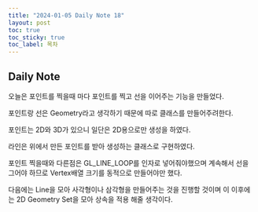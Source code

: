 ```yaml
---
title: "2024-01-05 Daily Note 18"
layout: post
toc: true
toc_sticky: true
toc_label: 목차
---
```


## Daily Note

오늘은 포인트를 찍을때 마다 포인트를 찍고 선을 이어주는 기능을 만들었다.

포인트랑 선은 Geometry라고 생각하기 때문에 따로 클래스를 만들어주려한다.

포인트는 2D와 3D가 있으니 일단은 2D용으로만 생성을 하였다.

라인은 위에서 만든 포인트를 받아 생성하는 클래스로 구현하였다.

포인트 찍을때와 다른점은 GL_LINE_LOOP를 인자로 넣어줘야했으며 계속해서 선을 그어야 하므로 Vertex배열 크기를 동적으로 만들어야만 했다.

다음에는 Line을 모아 사각형이나 삼각형을 만들어주는 것을 진행할 것이며 이 이후에는 2D Geometry Set을 모아 상속을 적용 해줄 생각이다.